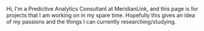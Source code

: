 Hi, I'm a Predictive Analytics Consultant at MeridianLink, and this page is for projects that I am working on in my spare time.
Hopefully this gives an idea of my passions and the things I can currently researching/studying.
